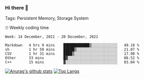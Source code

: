### Hi there 👋

Tags: Persistent Memory, Storage System

<!--

[![Anurag's github stats](https://github-readme-stats.vercel.app/api?username=wwyf)](https://github.com/anuraghazra/github-readme-stats)

[![Anurag's github stats](https://github-readme-stats.vercel.app/api?username=wwyf&count_private=true)](https://github.com/anuraghazra/github-readme-stats)


[![Top Langs](https://github-readme-stats.vercel.app/api/top-langs/?username=wwyf&count_private=true&&hide=jupyter%20notebook,html)](https://github.com/anuraghazra/github-readme-stats)



-->


⏱ Weekly coding time

<!--START_SECTION:waka-->
```text
Week: 14 December, 2021 - 20 December, 2021

Markdown   4 hrs 9 mins    ████████████▒░░░░░░░░░░░░   49.10 % 
sh         1 hr 50 mins    █████▒░░░░░░░░░░░░░░░░░░░   21.87 % 
CSV        1 hr 31 mins    ████▒░░░░░░░░░░░░░░░░░░░░   17.98 % 
Other      33 mins         █▓░░░░░░░░░░░░░░░░░░░░░░░   06.52 % 
C++        15 mins         ▓░░░░░░░░░░░░░░░░░░░░░░░░   03.04 % 
```
<!--END_SECTION:waka-->



[![Anurag's github stats](https://github-readme-stats.vercel.app/api?username=wwyf&count_private=true&show_icons=true&hide_border=true)](https://github.com/anuraghazra/github-readme-stats) [![Top Langs](https://github-readme-stats.vercel.app/api/top-langs/?username=wwyf&count_private=true&hide=jupyter%20notebook,html,OpenEdge%20ABL&langs_count=10&layout=compact&hide_border=true)](https://github.com/anuraghazra/github-readme-stats)

<!--

[![willianrod's wakatime stats](https://github-readme-stats.vercel.app/api/wakatime?username=wwyf)](https://github.com/anuraghazra/github-readme-stats)


-->
